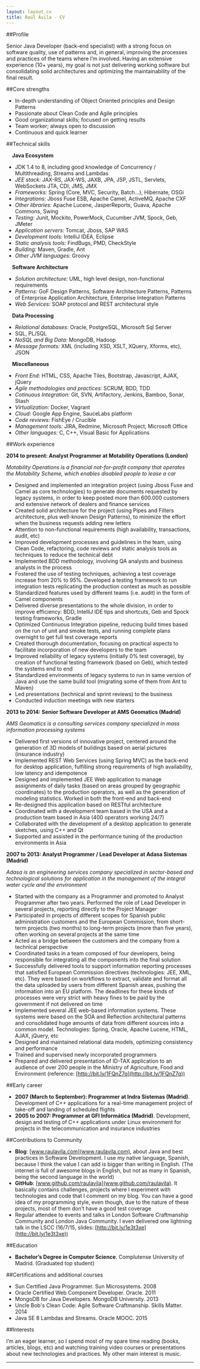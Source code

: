 ```yaml
---
layout: layout_cv
title: Raúl Ávila - CV
---
```


##Profile

Senior Java Developer (back-end specialist) with a strong focus on software quality, use of patterns and, in general, improving the processes and practices of the teams where I’m involved. Having an extensive experience (10+ years), my goal is not just delivering working software but consolidating solid architectures and optimizing the maintainability of the final result.

##Core strengths

* In-depth understanding of Object Oriented principles and Design Patterns
* Passionate about Clean Code and Agile principles
* Good organizational skills; focused on getting results
* Team worker; always open to discussion
* Continuous and quick learner

##Technical skills

&nbsp;&nbsp;&nbsp;&nbsp;**Java Ecosystem**

* JDK 1.4 to 8, including good knowledge of Concurrency / Multithreading, Streams and Lambdas
* *JEE stack:* JAX-RS, JAX-WS, JAXB, JPA, JSP, JSTL, Servlets, WebSockets  JTA, CDI, JMS, JMX
* *Frameworks:* Spring (Core, MVC, Security, Batch...), Hibernate, OSGi
* *Integrations:* Jboss Fuse ESB, Apache Camel, ActiveMQ, Apache CXF
* *Other libraries:* Apache Lucene, JasperReports, Guava, Apache Commons, Swing
* *Testing:* Junit, Mockito, PowerMock, Cucumber JVM, Spock, Geb, JMeter
* *Application servers:* Tomcat, Jboss, SAP WAS
* *Development tools:* IntelliJ IDEA, Eclipse
* *Static analysis tools:* FindBugs, PMD, CheckStyle
* *Building:* Maven, Gradle, Ant
* *Other JVM languages:* Groovy

&nbsp;&nbsp;&nbsp;&nbsp;**Software Architecture**

* *Solution architecture:* UML, high level design, non-functional requirements
* *Patterns:* GoF Design Patterns, Software Architecture Patterns, Patterns of Enterprise Application Architecture, Enterprise Integration Patterns
* *Web Services:* SOAP protocol and REST architectural style

&nbsp;&nbsp;&nbsp;&nbsp;**Data Processing**

* *Relational databases:* Oracle, PostgreSQL, Microsoft Sql Server
* SQL, PL/SQL
* *NoSQL and Big Data:* MongoDB, Hadoop
* *Message formats:* XML (including XSD, XSLT, XQuery, Xforms, etc), JSON

&nbsp;&nbsp;&nbsp;&nbsp;**Miscellaneous**

* *Front End:* HTML, CSS, Apache Tiles, Bootstrap, Javascript, AJAX, jQuery
* *Agile methodologies and practices:* SCRUM, BDD, TDD
* *Cotinuous Integration:* Git, SVN, Artifactory, Jenkins, Bamboo, Sonar, Stash
* *Virtualization:* Docker, Vagrant
* *Cloud:* Google App Engine, SauceLabs platform
* *Code reviews:* FishEye / Crucible
* *Management tools:* JIRA, Redmine, Microsoft Project, Microsoft Office
* *Other languages:* C, C++, Visual Basic for Applications

##Work experience

**2014 to present: Analyst Programmer at  Motability Operations (London)**

*Motability Operations is a financial not-for-profit company that operates the Motability Scheme, which enables disabled people to lease a car*

* Designed and implemented an integration project (using Jboss Fuse and Camel as core technologies) to generate documents requested  by legacy systems, in order to keep posted more than 600.000 customers and extensive network of dealers and finance services
* Created solid architecture for the project (using Pipes and Filters architecture, plus well-known Design Patterns), to minimize the effort when the business requests adding new letters
* Attention to non-functional requirements (high availability, transactions, audit, etc)
* Improved development processes and guidelines in the team, using Clean Code, refactoring,  code reviews and static analysis tools as techniques to reduce the technical debt
* Implemented BDD methodology, involving QA analysts and business analysts in the process
* Fostered the use of testing techniques, achieving a test coverage increase from 20% to 95%. Developed a testing framework to run integration tests replicating the production context as much as possible
* Standardized features used by different teams (i.e. audit) in the form of Camel components
* Delivered diverse  presentations to the whole division, in order to improve efficiency: BDD, IntelliJ IDE tips and shortcuts, Geb and Spock testing frameworks, Gradle
* Optimized Continuous Integration pipeline, reducing build times based on the run of unit and smoke tests, and running complete plans overnight to get full test coverage reports
* Created thorough documentation, focusing on practical aspects to facilitate incorporation of new developers to the team
* Improved reliability of legacy systems (initially 0% test coverage), by creation of functional testing framework (based on Geb), which tested the systems end to end
* Standardized environments of legacy systems to run in same version of Java and use the same build tool (migrating some of them from Ant to Maven)
* Led presentations (technical and sprint reviews) to the business
* Conducted induction meetings with new starters

**2013 to 2014: Senior Software Developer at AMS Geomatics (Madrid)**

*AMS Geomatics is a consulting services company specialized in mass information processing systems*

* Delivered first versions of innovative project, centered around the generation of 3D models of buildings based on aerial pictures (insurance industry)
* Implemented REST Web Services (using Spring MVC) as the back-end for desktop application, fulfilling strong requirements of high availability, low latency and idempotence
* Designed and implemented JEE Web application to manage assignments of daily tasks (based on areas grouped by geographic coordinates) to the production operators, as well as the generation of modeling statistics. Worked in both the front-end and back-end
* Re-designed this application based on RESTful architecture
* Coordinated with a development team based in the USA and a production team based in Asia (400 operators working 24/7)
* Collaborated with the development of a desktop application to generate sketches, using C++ and Qt
* Supported and assisted in the performance tuning of the production environments in Asia

**2007 to 2013: Analyst Programmer / Lead Developer at Adasa Sistemas (Madrid)**

*Adasa is an engineering services company specialized in sector-based and technological solutions for application in the management of the integral water cycle and the environment*

* Started with the company as a Programmer and promoted to Analyst Programmer after two years.  Performed the role of Lead Developer in several projects, reporting directly to the Project Manager
* Participated in projects of different scopes for Spanish public administration customers and the European Commission, from short-term projects (two months) to long-term projects (more than five years), often working on several projects at the same time
* Acted as a bridge between the customers and the company from a technical perspective
* Coordinated tasks in a team composed of four developers, being responsible for integrating all the components into the final solution
* Successfully delivered tools to support information reporting processes that satisfied European Commission directives (technologies: JEE, XML, etc). They were based on workflows to extract, validate and format all the data uploaded by users from different Spanish areas, pushing the information into an EU platform. The deadlines for these kinds of processes were very strict with heavy fines to be paid by the government if not delivered on time
* Implemented several JEE web-based information systems. These systems were based on the SOA and Reflection architectural patterns and consolidated huge amounts of data from different sources into a common model. Technologies: Spring, Oracle, Apache Lucene, HTML, AJAX, jQuery, etc
* Designed and maintained relational data models, optimizing consistency and performance
* Trained and supervised newly incorporated programmers
* Prepared and delivered presentation of ID-TAX application to an audience of over 200 people in the Ministry of Agriculture, Food and Environment (reference: [http://bit.ly/1FQnZ7q](http://bit.ly/1FQnZ7q))

##Early career

* **2007 (March to September): Programmer at Indra Sistemas (Madrid)**. Development of C++ applications for a real-time management project of take-off and landing of scheduled flights
* **2005 to 2007: Programmer at GFI Informática (Madrid)**. Development, design and testing of C++ applications under Linux environment for projects in the telecommunication and insurance industries

##Contributions to Community

* **Blog**: [www.raulavila.com](www.raulavila.com), about Java and best practices in Software Development. I use my native language, Spanish, because I think the value I can add is bigger than writing in English. (The internet is full of awesome blogs in English, but not as many in Spanish, being the second language in the world)
* **GitHub**: [www.github.com/raulavila](www.github.com/raulavila). It basically contains challenges, projects where I experiment with technologies and code that I comment on my blog. You can have a good idea of my programming style, even though, due to the nature of these projects, most of them don’t have a good test coverage
* Regular attendee to events and talks in London Software Craftmanship Community and London Java Community. I even delivered one lightning talk in the LSCC (16/7/15, slides: [http://bit.ly/1e3t3xe](http://bit.ly/1e3t3xe))

##Education

* **Bachelor’s Degree in Computer Science**. Complutense University of Madrid. (Graduated top student)

##Certifications and additional courses

* Sun Certified Java Programmer. Sun Microsystems. 2008
* Oracle Certified Web Component Developer. Oracle. 2011
* MongoDB for Java Developers. MongoDB University. 2013
* Uncle Bob's Clean Code: Agile Software Craftmanship. Skills Matter. 2014
* Java SE 8 Lambdas and Streams. Oracle MOOC. 2015

##Interests

I’m an eager learner, so I spend most of my spare time reading (books, articles, blogs, etc) and watching training video courses or presentations about new technologies and practices. My other main interest is music.

<hr/>
